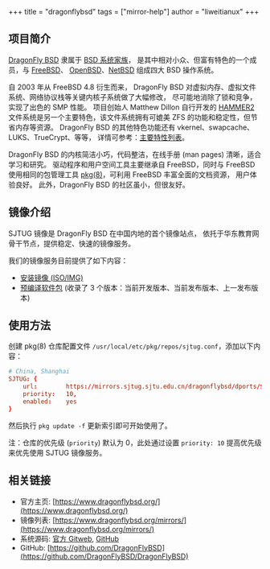 +++
title = "dragonflybsd"
tags = ["mirror-help"]
author = "liweitianux"
+++

## 项目简介

[DragonFly BSD](https://www.dragonflybsd.org/) 隶属于 [BSD 系统家族](https://en.wikipedia.org/wiki/BSD)，
是其中相对小众、但富有特色的一个成员，与 [FreeBSD](https://www.freebsd.org/)、
[OpenBSD](https://www.openbsd.org/)、[NetBSD](https://www.netbsd.org/)
组成四大 BSD 操作系统。

自 2003 年从 FreeBSD 4.8 衍生而来，
DragonFly BSD 对虚拟内存、虚拟文件系统、网络协议栈等关键内核子系统做了大幅修改，
尽可能地消除了锁和竞争，实现了出色的 SMP 性能。
项目创始人 Matthew Dillon 自行开发的 [HAMMER2](https://en.wikipedia.org/wiki/HAMMER2)
文件系统是另一个主要特色，该文件系统拥有可媲美 ZFS 的功能和稳定性，但节省内存等资源。
DragonFly BSD 的其他特色功能还有 vkernel、swapcache、LUKS、TrueCrypt、等等，
详情可参考：[主要特性列表](https://www.dragonflybsd.org/features/)。

DragonFly BSD 的内核简洁小巧，代码整洁，在线手册 (man pages) 清晰，适合学习和研究。
驱动程序和用户空间工具主要继承自 FreeBSD，同时与 FreeBSD 使用相同的包管理工具
[pkg(8)](https://github.com/freebsd/pkg)，可利用 FreeBSD 丰富全面的文档资源，
用户体验良好。
此外，DragonFly BSD 的社区虽小，但很友好。

## 镜像介绍

SJTUG 镜像是 DragonFly BSD 在中国内地的首个镜像站点，
依托于华东教育网骨干节点，提供稳定、快速的镜像服务。

我们的镜像服务目前提供了如下内容：

* [安装镜像 (ISO/IMG)](/dragonflybsd/iso-images/)
* [预编译软件包](/dragonflybsd/dports/)
  (收录了 3 个版本：当前开发版本、当前发布版本、上一发布版本)

## 使用方法

创建 pkg(8) 仓库配置文件 `/usr/local/etc/pkg/repos/sjtug.conf`，添加以下内容：

```conf
# China, Shanghai
SJTUG: {
    url:        https://mirrors.sjtug.sjtu.edu.cn/dragonflybsd/dports/${ABI}/LATEST,
    priority:   10,
    enabled:    yes
}
```

然后执行 `pkg update -f` 更新索引即可开始使用了。

注：仓库的优先级 (`priority`) 默认为 0，此处通过设置 `priority: 10`
提高优先级来优先使用 SJTUG 镜像服务。

## 相关链接

* 官方主页: [https://www.dragonflybsd.org/](https://www.dragonflybsd.org/)
* 镜像列表: [https://www.dragonflybsd.org/mirrors/](https://www.dragonflybsd.org/mirrors/)
* 系统源码: [官方 Gitweb](https://gitweb.dragonflybsd.org/dragonfly.git), [GitHub](https://github.com/DragonFlyBSD/DragonFlyBSD)
* GitHub: [https://github.com/DragonFlyBSD](https://github.com/DragonFlyBSD/DragonFlyBSD)
